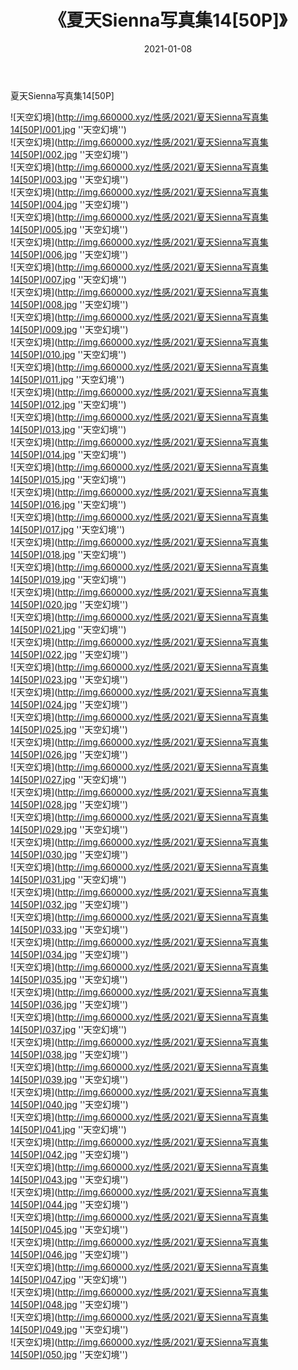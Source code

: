 ﻿---
layout: post
title:  《夏天Sienna写真集14[50P]》
date:   2021-01-08
img: http://img.660000.xyz/性感/2021/夏天Sienna写真集14[50P]/000.jpg
categories: [美女, 性感, 泳衣]
---

夏天Sienna写真集14[50P]



![天空幻境](http://img.660000.xyz/性感/2021/夏天Sienna写真集14[50P]/001.jpg ''天空幻境'') <br>
![天空幻境](http://img.660000.xyz/性感/2021/夏天Sienna写真集14[50P]/002.jpg ''天空幻境'') <br>
![天空幻境](http://img.660000.xyz/性感/2021/夏天Sienna写真集14[50P]/003.jpg ''天空幻境'') <br>
![天空幻境](http://img.660000.xyz/性感/2021/夏天Sienna写真集14[50P]/004.jpg ''天空幻境'') <br>
![天空幻境](http://img.660000.xyz/性感/2021/夏天Sienna写真集14[50P]/005.jpg ''天空幻境'') <br>
![天空幻境](http://img.660000.xyz/性感/2021/夏天Sienna写真集14[50P]/006.jpg ''天空幻境'') <br>
![天空幻境](http://img.660000.xyz/性感/2021/夏天Sienna写真集14[50P]/007.jpg ''天空幻境'') <br>
![天空幻境](http://img.660000.xyz/性感/2021/夏天Sienna写真集14[50P]/008.jpg ''天空幻境'') <br>
![天空幻境](http://img.660000.xyz/性感/2021/夏天Sienna写真集14[50P]/009.jpg ''天空幻境'') <br>
![天空幻境](http://img.660000.xyz/性感/2021/夏天Sienna写真集14[50P]/010.jpg ''天空幻境'') <br>
![天空幻境](http://img.660000.xyz/性感/2021/夏天Sienna写真集14[50P]/011.jpg ''天空幻境'') <br>
![天空幻境](http://img.660000.xyz/性感/2021/夏天Sienna写真集14[50P]/012.jpg ''天空幻境'') <br>
![天空幻境](http://img.660000.xyz/性感/2021/夏天Sienna写真集14[50P]/013.jpg ''天空幻境'') <br>
![天空幻境](http://img.660000.xyz/性感/2021/夏天Sienna写真集14[50P]/014.jpg ''天空幻境'') <br>
![天空幻境](http://img.660000.xyz/性感/2021/夏天Sienna写真集14[50P]/015.jpg ''天空幻境'') <br>
![天空幻境](http://img.660000.xyz/性感/2021/夏天Sienna写真集14[50P]/016.jpg ''天空幻境'') <br>
![天空幻境](http://img.660000.xyz/性感/2021/夏天Sienna写真集14[50P]/017.jpg ''天空幻境'') <br>
![天空幻境](http://img.660000.xyz/性感/2021/夏天Sienna写真集14[50P]/018.jpg ''天空幻境'') <br>
![天空幻境](http://img.660000.xyz/性感/2021/夏天Sienna写真集14[50P]/019.jpg ''天空幻境'') <br>
![天空幻境](http://img.660000.xyz/性感/2021/夏天Sienna写真集14[50P]/020.jpg ''天空幻境'') <br>
![天空幻境](http://img.660000.xyz/性感/2021/夏天Sienna写真集14[50P]/021.jpg ''天空幻境'') <br>
![天空幻境](http://img.660000.xyz/性感/2021/夏天Sienna写真集14[50P]/022.jpg ''天空幻境'') <br>
![天空幻境](http://img.660000.xyz/性感/2021/夏天Sienna写真集14[50P]/023.jpg ''天空幻境'') <br>
![天空幻境](http://img.660000.xyz/性感/2021/夏天Sienna写真集14[50P]/024.jpg ''天空幻境'') <br>
![天空幻境](http://img.660000.xyz/性感/2021/夏天Sienna写真集14[50P]/025.jpg ''天空幻境'') <br>
![天空幻境](http://img.660000.xyz/性感/2021/夏天Sienna写真集14[50P]/026.jpg ''天空幻境'') <br>
![天空幻境](http://img.660000.xyz/性感/2021/夏天Sienna写真集14[50P]/027.jpg ''天空幻境'') <br>
![天空幻境](http://img.660000.xyz/性感/2021/夏天Sienna写真集14[50P]/028.jpg ''天空幻境'') <br>
![天空幻境](http://img.660000.xyz/性感/2021/夏天Sienna写真集14[50P]/029.jpg ''天空幻境'') <br>
![天空幻境](http://img.660000.xyz/性感/2021/夏天Sienna写真集14[50P]/030.jpg ''天空幻境'') <br>
![天空幻境](http://img.660000.xyz/性感/2021/夏天Sienna写真集14[50P]/031.jpg ''天空幻境'') <br>
![天空幻境](http://img.660000.xyz/性感/2021/夏天Sienna写真集14[50P]/032.jpg ''天空幻境'') <br>
![天空幻境](http://img.660000.xyz/性感/2021/夏天Sienna写真集14[50P]/033.jpg ''天空幻境'') <br>
![天空幻境](http://img.660000.xyz/性感/2021/夏天Sienna写真集14[50P]/034.jpg ''天空幻境'') <br>
![天空幻境](http://img.660000.xyz/性感/2021/夏天Sienna写真集14[50P]/035.jpg ''天空幻境'') <br>
![天空幻境](http://img.660000.xyz/性感/2021/夏天Sienna写真集14[50P]/036.jpg ''天空幻境'') <br>
![天空幻境](http://img.660000.xyz/性感/2021/夏天Sienna写真集14[50P]/037.jpg ''天空幻境'') <br>
![天空幻境](http://img.660000.xyz/性感/2021/夏天Sienna写真集14[50P]/038.jpg ''天空幻境'') <br>
![天空幻境](http://img.660000.xyz/性感/2021/夏天Sienna写真集14[50P]/039.jpg ''天空幻境'') <br>
![天空幻境](http://img.660000.xyz/性感/2021/夏天Sienna写真集14[50P]/040.jpg ''天空幻境'') <br>
![天空幻境](http://img.660000.xyz/性感/2021/夏天Sienna写真集14[50P]/041.jpg ''天空幻境'') <br>
![天空幻境](http://img.660000.xyz/性感/2021/夏天Sienna写真集14[50P]/042.jpg ''天空幻境'') <br>
![天空幻境](http://img.660000.xyz/性感/2021/夏天Sienna写真集14[50P]/043.jpg ''天空幻境'') <br>
![天空幻境](http://img.660000.xyz/性感/2021/夏天Sienna写真集14[50P]/044.jpg ''天空幻境'') <br>
![天空幻境](http://img.660000.xyz/性感/2021/夏天Sienna写真集14[50P]/045.jpg ''天空幻境'') <br>
![天空幻境](http://img.660000.xyz/性感/2021/夏天Sienna写真集14[50P]/046.jpg ''天空幻境'') <br>
![天空幻境](http://img.660000.xyz/性感/2021/夏天Sienna写真集14[50P]/047.jpg ''天空幻境'') <br>
![天空幻境](http://img.660000.xyz/性感/2021/夏天Sienna写真集14[50P]/048.jpg ''天空幻境'') <br>
![天空幻境](http://img.660000.xyz/性感/2021/夏天Sienna写真集14[50P]/049.jpg ''天空幻境'') <br>
![天空幻境](http://img.660000.xyz/性感/2021/夏天Sienna写真集14[50P]/050.jpg ''天空幻境'') <br>